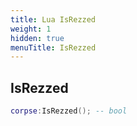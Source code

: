 ```yaml
---
title: Lua IsRezzed
weight: 1
hidden: true
menuTitle: IsRezzed
---
```

## IsRezzed
```lua
corpse:IsRezzed(); -- bool
```